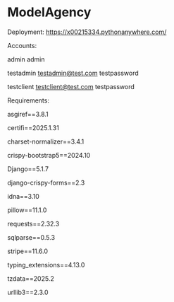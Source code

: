 # ModelAgency
Deployment:
https://x00215334.pythonanywhere.com/

Accounts:

admin
admin

testadmin
testadmin@test.com
testpassword

testclient
testclient@test.com
testpassword

Requirements:

asgiref==3.8.1

certifi==2025.1.31

charset-normalizer==3.4.1

crispy-bootstrap5==2024.10

Django==5.1.7

django-crispy-forms==2.3

idna==3.10

pillow==11.1.0

requests==2.32.3

sqlparse==0.5.3

stripe==11.6.0

typing_extensions==4.13.0

tzdata==2025.2

urllib3==2.3.0
